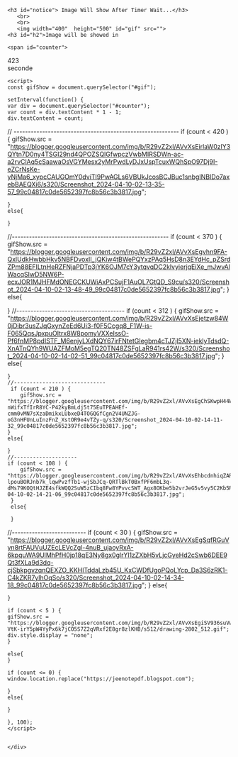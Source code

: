 <!DOCTYPE HTML PUBLIC "-//W3C//DTD HTML 4.01//EN" "http://www.w3.org/TR/html4/strict.dtd">
<html>
<head>
<title>good memories of past</title>
<style type="text/css">



#counter{
  /*  width: 130px;
    height: 50px;
    margin: 5px 5px;
background-color:  rgb(255, 255, 254);
font-size: 30px;
border-radius: 10%;
padding: 10px;
display: inline-block;
align: center;
margin-left:  5px;
box-shadow: 0px 0px 3px 2px rgb(12, 12, 12); */
width: 10vh;
height: 10vh;
background-color:  white;
font-size: 7vh;
border-radius: 50%;
padding: 7vh;
display: inline-block;
margin: 4vh 4vh;
margin-top: 7vh;
box-shadow: 0px 0px 4px 5px rgb(6, 116, 241);



}
#h2{
    font-family: Arial, Helvetica, sans-serif;
width: 100%;
height: 100px;
font-size: 27px;
margin-top: 5px;
padding: 5px;
position: absolute;
background-color: rgb(255, 255, 255);
color: #060677aa;


}
#notice{
position: fixed;
padding: 5px;
color:white;
border-radius: 5px;
border-left: 7px solid blue;
background-image: linear-gradient(to right, red,#8e2fa8,#cc37b8);
}


</style>

</head>
    <body>

    <h3 id="notice"> Image Will Show After Timer Wait...</h3>
       <br>
       <br>
       <img width="400"  height="500" id="gif" src=""> 
    <h3 id="h2">Image will be showed in  
    
    <span id="counter">
   <div>423</div>
    </span> seconde </h3>
    
    
    
    
                    
    
    <script>
    const gifShow = document.querySelector("#gif");
 
    setInterval(function() {
    var div = document.querySelector("#counter");
    var count = div.textContent * 1 - 1;
    div.textContent = count;
    
    



   // ----------------------------------------------------------
    if (count < 420 ) {
        gifShow.src = "https://blogger.googleusercontent.com/img/b/R29vZ2xl/AVvXsEirlaW0zlY3QYtn7D0ny4TSGI29nd4QPOZSQlGfwpczVwbMIRSDWn-ac-a2rvClAq5cSaawaOsVGYMesx2yMrPwdLyDJxUspTcuxWQhSpO97Dj9I-eZCrNsKe-yNjMa6_xypcCAUGOmY0dviTI9PwAGLs6VBUkJcosBCJBuc1snbgINBIDo7axebBAEQXi6/s320/Screenshot_2024-04-10-02-13-35-57_99c04817c0de5652397fc8b56c3b3817.jpg";
   
    }
    else{

    }
//-------------------------------------------------------
    if (count < 370 ) {
        gifShow.src = "https://blogger.googleusercontent.com/img/b/R29vZ2xl/AVvXsEgvhn9FA-QxlUdkHwbbHkv5NBFDvoxII_jQKiw4tBWePQYxzPAq5HsD8n3EYdHc_pZSrdZPm88EFILtnHeRZFNjaPDTp3jYK6OJM7cY3ytqvqDC2klvyierjqEiXe_mJwvAlWacqSIwD5NW6P-ecxJOR1MJHFMdONEGCKUWiAxPCSujF1AuOL7GtQD_S9cu/s320/Screenshot_2024-04-10-02-13-48-49_99c04817c0de5652397fc8b56c3b3817.jpg";
       }
 else{

 }
 //--------------------------------------
     if (count < 312 ) {
        gifShow.src = "https://blogger.googleusercontent.com/img/b/R29vZ2xl/AVvXsEjetzw84W0jDibr3usZJqGxynZeEd6Ui3-f0F5Ccgq8_F1W-is-F065QqsJpxpuOItrx8W8pomyVXXeIssO-Pf6fnMP8pdISTF_M6enjyLXdNQY67irFNtetGIegbm4cTJZjl5XN-ieklyTdsdQ-XnATnQYh9WUAZFMoM5egTQ20TN48ZSFgLaR941rs42W/s320/Screenshot_2024-04-10-02-14-02-51_99c04817c0de5652397fc8b56c3b3817.jpg";
    }
    else{

    }
    //-----------------------------
     if (count < 210 ) {
        gifShow.src = "https://blogger.googleusercontent.com/img/b/R29vZ2xl/AVvXsEgChSKwpH44WJ6KLGIFkkcVhdEFmTvtm2cr60iCY5bCktmEiJIyWU8smN1YD79QQGwCQQ8NTk6m3jGA-nWifxTfIrR8YC-P42kyBmLdj5t75EuTPEAHEf-cmm0vMN7sXzaDmikxLUbxeD4TOGQGfCgn2V4UNZJG-oG3nHFUnLuInzFnZ_XstOR9e4vTZy-q/s320/Screenshot_2024-04-10-02-14-11-32_99c04817c0de5652397fc8b56c3b3817.jpg";
    }
    else{

    }
    //--------------------
    if (count < 108 ) {
        gifShow.src = "https://blogger.googleusercontent.com/img/b/R29vZ2xl/AVvXsEhbcdnhiqZARDhqyp-lpouBORJnb7k_lqwPvzfTb1-wjSbJCq-QRTlBkT0BxfPF6mbL3q-dMs79KOQtHJZE4sfkWQQ2SuW5zCIbq8Fw8YPvvcSWT_Agx8OKbe5b2vrJeG5v5vy5C2Kb5RieaDUGk7jBRm9cXF9fFDO0AAahUv6yyMHT_vxW8mTP4o6RIcaB/s320/Screenshot_2024-04-10-02-14-21-06_99c04817c0de5652397fc8b56c3b3817.jpg";
     }
     else{

     }
//--------------------------
     if (count < 30 ) {
        gifShow.src = "https://blogger.googleusercontent.com/img/b/R29vZ2xl/AVvXsEgSqfRGuVyn8rtFAUVuUZEcLEVcZgl-4nuB_ujaoyRxA-6kpquWA9UlMhPfH0jp18qE3Ny8gx0glrYl1zZXbH5vLjcGyeHd2cSwb6DEE9Qt3fXLa9d3dq-cjSbkpgvzqnQEXZO_KKHlTddaLzb45U_KxCWDfUgoPQoLYcp_Da3S6zRK1-C4kZKR7ylhOqSo/s320/Screenshot_2024-04-10-02-14-34-18_99c04817c0de5652397fc8b56c3b3817.jpg";
    }
    else{

    }

    if (count < 5 ) {
    gifShow.src = "https://blogger.googleusercontent.com/img/b/R29vZ2xl/AVvXsEgiSV936suVw3N1yccQnnk8OJpiClHxnve58IZS_JBbyVHRZ40P7UmwQesxJPzbzCp5UADucgpOUHOB1llZbBTnIMftU1DPzB0J_lU6Au1CZ3W_lVpBzgY26dLjtparsf7KORykRANDLTlVFwbZH-VtK-irY5pW4YyPx6k7jCO5S7Z2qVRxf2E8gr8zlKHB/s512/drawing-2802_512.gif";
    div.style.display = "none";
    }

    else{
    }

    if (count <= 0) {
    window.location.replace("https://jeenotepdf.blogspot.com");
    
    }
    else{

    }
     
    }, 100);
    </script>
    
    
    </div>
    

</body>
</html>
